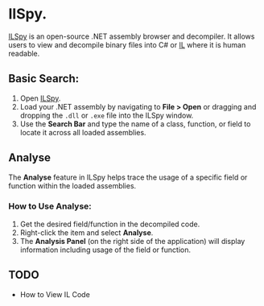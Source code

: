 # IlSpy.
[ILSpy](https://github.com/icsharpcode/ILSpy) is an open-source .NET assembly browser and decompiler. It allows users to view and decompile binary files into C# or [IL](https://prashantmohta.github.io/ModdingDocs/Hooks/ilhooks.html#what-is-il) where it is human readable.

## Basic Search:
1. Open [ILSpy](https://github.com/icsharpcode/ILSpy).
2. Load your .NET assembly by navigating to **File > Open** or dragging and dropping the `.dll` or `.exe` file into the ILSpy window.
3. Use the **Search Bar** and type the name of a class, function, or field to locate it across all loaded assemblies.

## Analyse
The **Analyse** feature in ILSpy helps trace the usage of a specific field or function within the loaded assemblies.

### How to Use Analyse:  
1. Get the desired field/function in the decompiled code.
2. Right-click the item and select **Analyse**.
3. The **Analysis Panel** (on the right side of the application) will display information including usage of the field or function.

## TODO
- How to View IL Code

